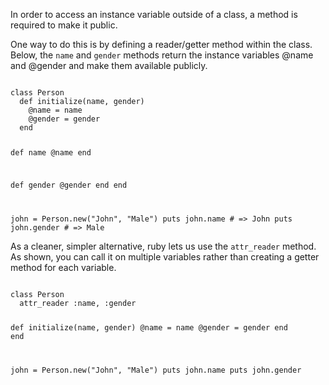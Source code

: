 In order to access an instance variable outside of a class, a method is required to make it public.

One way to do this is by defining a reader/getter method within the class. Below, the <code>name</code> and <code>gender</code> methods return the instance variables @name and @gender and make them available publicly.

<code>
class Person
  def initialize(name, gender)
    @name = name
    @gender = gender
  end

  def name
    @name
  end

  def gender
    @gender
  end
end

john = Person.new("John", "Male")
puts john.name # => John
puts john.gender # => Male
</code>


As a cleaner, simpler alternative, ruby lets us use the <code>attr_reader</code> method. As shown, you can call it on multiple variables rather than creating a getter method for each variable.

<code>
class Person
  attr_reader :name, :gender

  def initialize(name, gender)
    @name = name
    @gender = gender
  end
end

john = Person.new("John", "Male")
puts john.name
puts john.gender
</code>